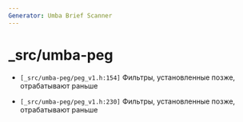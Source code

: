 ```yaml
---
Generator: Umba Brief Scanner
---
```


# _src/umba-peg

- `[_src/umba-peg/peg_v1.h:154]`
  Фильтры, установленные позже, отрабатывают раньше

- `[_src/umba-peg/peg_v1.h:230]`
  Фильтры, установленные позже, отрабатывают раньше

